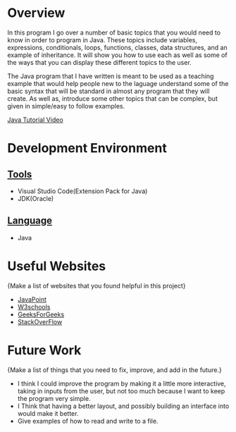 # Overview

In this program I go over a number of basic topics that you would need to know in order to program in Java. These topics include variables, expressions, conditionals, loops, functions, classes, data structures, and an example of inheritance. It will show you how to use each as well as some of the ways that you can display these different topics to the user.

The Java program that I have written is meant to be used as a teaching example that would help people new to the laguage understand some of the basic syntax that will be standard in almost any program that they will create. As well as, introduce some other topics that can be complex, but given in simple/easy to follow examples.

[Java Tutorial Video](https://youtu.be/yyc1PE4QTrM)

# Development Environment

## <ins>Tools<ins>
- Visual Studio Code(Extension Pack for Java)
- JDK(Oracle)

## <ins>Language<ins>
- Java

# Useful Websites

{Make a list of websites that you found helpful in this project}

- [JavaPoint](https://www.javatpoint.com/java-tutorial)
- [W3schools](https://www.w3schools.com/js)
- [GeeksForGeeks](https://www.geeksforgeeks.org/)
- [StackOverFlow](https://stackoverflow.com/)

# Future Work

{Make a list of things that you need to fix, improve, and add in the future.}

- I think I could improve the program by making it a little more interactive, taking in inputs from the user, but not too much because I want to keep the program very simple.
- I Think that having a better layout, and possibly building an interface into would make it better.
- Give examples of how to read and write to a file.